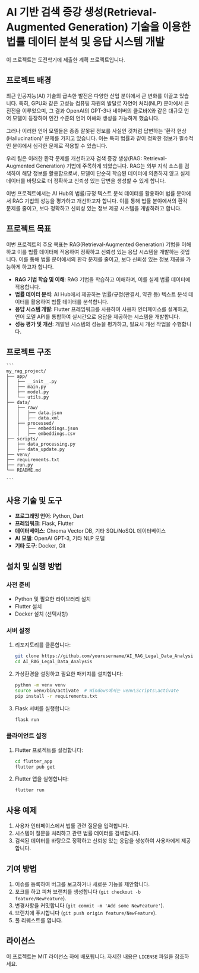 # AI 기반 검색 증강 생성(Retrieval-Augmented Generation) 기술을 이용한 법률 데이터 분석 및 응답 시스템 개발

이 프로젝트는 도전학기에 제출한 계획 프로젝트입니다.

## 프로젝트 배경
최근 인공지능(AI) 기술의 급속한 발전은 다양한 산업 분야에서 큰 변화를 이끌고 있습니다. 특히, GPU와 같은 고성능 컴퓨팅 자원의 발달로 자연어 처리(NLP) 분야에서 큰 진전을 이루었으며, 그 결과 OpenAI의 GPT-3나 네이버의 클로바X와 같은 대규모 언어 모델이 등장하여 인간 수준의 언어 이해와 생성을 가능하게 했습니다.

그러나 이러한 언어 모델들은 종종 잘못된 정보를 사실인 것처럼 답변하는 '환각 현상(Hallucination)' 문제를 가지고 있습니다. 이는 특히 법률과 같이 정확한 정보가 필수적인 분야에서 심각한 문제로 작용할 수 있습니다.

우리 팀은 이러한 환각 문제를 개선하고자 검색 증강 생성(RAG: Retrieval-Augmented Generation) 기법에 주목하게 되었습니다. RAG는 외부 지식 소스를 검색하여 해당 정보를 활용함으로써, 모델이 단순히 학습된 데이터에 의존하지 않고 실제 데이터를 바탕으로 더 정확하고 신뢰성 있는 답변을 생성할 수 있게 합니다.

이번 프로젝트에서는 AI Hub의 법률/규정 텍스트 분석 데이터를 활용하여 법률 분야에서 RAG 기법의 성능을 평가하고 개선하고자 합니다. 이를 통해 법률 분야에서의 환각 문제를 줄이고, 보다 정확하고 신뢰성 있는 정보 제공 시스템을 개발하려고 합니다.

## 프로젝트 목표
이번 프로젝트의 주요 목표는 RAG(Retrieval-Augmented Generation) 기법을 이해하고 이를 법률 데이터에 적용하여 정확하고 신뢰성 있는 응답 시스템을 개발하는 것입니다. 이를 통해 법률 분야에서의 환각 문제를 줄이고, 보다 신뢰성 있는 정보 제공을 가능하게 하고자 합니다.

- **RAG 기법 학습 및 이해**: RAG 기법을 학습하고 이해하며, 이를 실제 법률 데이터에 적용합니다.
- **법률 데이터 분석**: AI Hub에서 제공하는 법률/규정(판결서, 약관 등) 텍스트 분석 데이터를 활용하여 법률 데이터를 분석합니다.
- **응답 시스템 개발**: Flutter 프레임워크를 사용하여 사용자 인터페이스를 설계하고, 언어 모델 API를 통합하여 실시간으로 응답을 제공하는 시스템을 개발합니다.
- **성능 평가 및 개선**: 개발된 시스템의 성능을 평가하고, 필요시 개선 작업을 수행합니다.


## 프로젝트 구조
    ```
    my_rag_project/
    ├── app/
    │   ├── __init__.py
    │   ├── main.py
    │   ├── model.py
    │   └── utils.py
    ├── data/
    │   ├── raw/
    │   │   ├── data.json
    │   │   ├── data.xml
    │   ├── processed/
    │   │   ├── embeddings.json
    │   │   ├── embeddings.csv
    ├── scripts/
    │   ├── data_processing.py
    │   ├── data_update.py
    ├── venv/
    ├── requirements.txt
    ├── run.py
    └── README.md

    ```

## 사용 기술 및 도구
- **프로그래밍 언어**: Python, Dart
- **프레임워크**: Flask, Flutter
- **데이터베이스**: Chroma Vector DB, 기타 SQL/NoSQL 데이터베이스
- **AI 모델**: OpenAI GPT-3, 기타 NLP 모델
- **기타 도구**: Docker, Git

## 설치 및 실행 방법

### 사전 준비
- Python 및 필요한 라이브러리 설치
- Flutter 설치
- Docker 설치 (선택사항)

### 서버 설정
1. 리포지토리를 클론합니다:
    ```bash
    git clone https://github.com/yourusername/AI_RAG_Legal_Data_Analysis.git
    cd AI_RAG_Legal_Data_Analysis
    ```

2. 가상환경을 설정하고 필요한 패키지를 설치합니다:
    ```bash
    python -m venv venv
    source venv/bin/activate  # Windows에서는 venv\Scripts\activate
    pip install -r requirements.txt
    ```

3. Flask 서버를 실행합니다:
    ```bash
    flask run
    ```

### 클라이언트 설정
1. Flutter 프로젝트를 설정합니다:
    ```bash
    cd flutter_app
    flutter pub get
    ```

2. Flutter 앱을 실행합니다:
    ```bash
    flutter run
    ```

## 사용 예제
1. 사용자 인터페이스에서 법률 관련 질문을 입력합니다.
2. 시스템이 질문을 처리하고 관련 법률 데이터를 검색합니다.
3. 검색된 데이터를 바탕으로 정확하고 신뢰성 있는 응답을 생성하여 사용자에게 제공합니다.

## 기여 방법
1. 이슈를 등록하여 버그를 보고하거나 새로운 기능을 제안합니다.
2. 포크를 하고 피처 브랜치를 생성합니다 (`git checkout -b feature/NewFeature`).
3. 변경사항을 커밋합니다 (`git commit -m 'Add some NewFeature'`).
4. 브랜치에 푸시합니다 (`git push origin feature/NewFeature`).
5. 풀 리퀘스트를 엽니다.

## 라이선스
이 프로젝트는 MIT 라이선스 하에 배포됩니다. 자세한 내용은 `LICENSE` 파일을 참조하세요.
